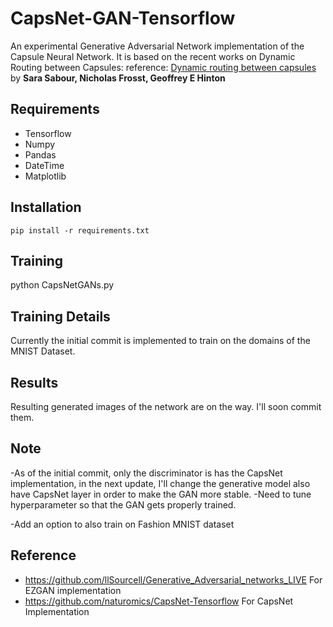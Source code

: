 # CapsNet-GAN-Tensorflow
An experimental Generative Adversarial Network implementation of the Capsule Neural Network. It is based on the recent works on Dynamic Routing between Capsules:
reference: [Dynamic routing between capsules](https://arxiv.org/abs/1710.09829v1) by **Sara Sabour, Nicholas Frosst, Geoffrey E Hinton**

## Requirements
  - Tensorflow
  - Numpy
  - Pandas
  - DateTime
  - Matplotlib
 
## Installation
  `pip install -r requirements.txt`
 
## Training
   python CapsNetGANs.py

## Training Details
   Currently the initial commit is implemented to train on the domains of the MNIST Dataset.

## Results
   Resulting generated images of the network are on the way. I'll soon commit them.
  
## Note
   -As of the initial commit, only the discriminator is has the CapsNet implementation, in the next update, I'll change the generative model also have CapsNet layer in order to make the GAN more stable.
   -Need to tune hyperparameter so that the GAN gets properly trained.
   
   -Add an option to also train on Fashion MNIST dataset
## Reference
   - https://github.com/llSourcell/Generative_Adversarial_networks_LIVE For EZGAN implementation
   - https://github.com/naturomics/CapsNet-Tensorflow For CapsNet Implementation
